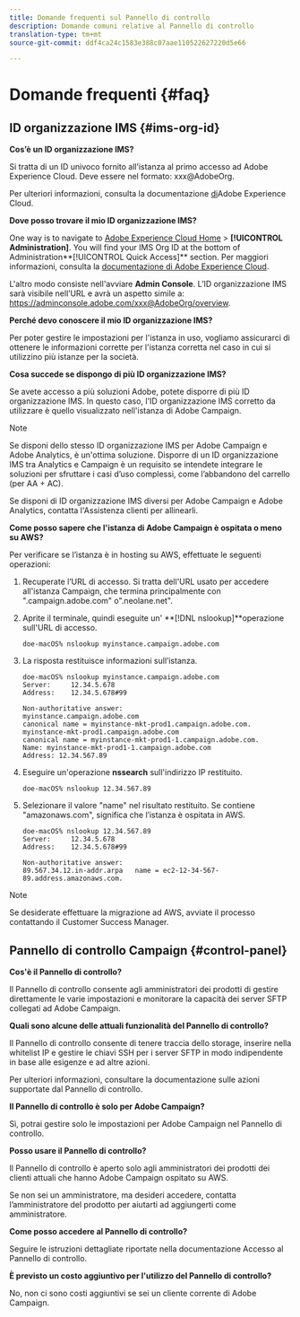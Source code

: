 ```yaml
---
title: Domande frequenti sul Pannello di controllo
description: Domande comuni relative al Pannello di controllo
translation-type: tm+mt
source-git-commit: ddf4ca24c1583e388c07aae110522627220d5e66

---
```



# Domande frequenti {#faq}

## ID organizzazione IMS {#ims-org-id}

**Cos’è un ID organizzazione IMS?**

Si tratta di un ID univoco fornito all’istanza al primo accesso ad Adobe Experience Cloud. Deve essere nel formato: xxx@AdobeOrg.

Per ulteriori informazioni, consulta la documentazione [di](https://marketing.adobe.com/resources/help/en_US/mcloud/organizations.html)Adobe Experience Cloud.

**Dove posso trovare il mio ID organizzazione IMS?**

One way is to navigate to [Adobe Experience Cloud Home](https://experiencecloud.adobe.com/) > **[!UICONTROL Administration]**. You will find your IMS Org ID at the bottom of Administration**[!UICONTROL Quick Access]** section. Per maggiori informazioni, consulta la [documentazione di Adobe Experience Cloud](https://marketing.adobe.com/resources/help/en_US/mcloud/organizations.html).

L&#39;altro modo consiste nell&#39;avviare **Admin Console**. L’ID organizzazione IMS sarà visibile nell’URL e avrà un aspetto simile a: https://adminconsole.adobe.com/xxx@AdobeOrg/overview.

**Perché devo conoscere il mio ID organizzazione IMS?**

Per poter gestire le impostazioni per l&#39;istanza in uso, vogliamo assicurarci di ottenere le informazioni corrette per l&#39;istanza corretta nel caso in cui si utilizzino più istanze per la società.

**Cosa succede se dispongo di più ID organizzazione IMS?**

Se avete accesso a più soluzioni Adobe, potete disporre di più ID organizzazione IMS. In questo caso, l&#39;ID organizzazione IMS corretto da utilizzare è quello visualizzato nell&#39;istanza di Adobe Campaign.

>[!NOTE]
>
>Se disponi dello stesso ID organizzazione IMS per Adobe Campaign e Adobe Analytics, è un&#39;ottima soluzione. Disporre di un ID organizzazione IMS tra Analytics e Campaign è un requisito se intendete integrare le soluzioni per sfruttare i casi d’uso complessi, come l’abbandono del carrello (per AA + AC).
>
>Se disponi di ID organizzazione IMS diversi per Adobe Campaign e Adobe Analytics, contatta l&#39;Assistenza clienti per allinearli.

**Come posso sapere che l&#39;istanza di Adobe Campaign è ospitata o meno su AWS?**

Per verificare se l’istanza è in hosting su AWS, effettuate le seguenti operazioni:

1. Recuperate l’URL di accesso. Si tratta dell&#39;URL usato per accedere all&#39;istanza Campaign, che termina principalmente con &quot;.campaign.adobe.com&quot; o&quot;.neolane.net&quot;.
1. Aprite il terminale, quindi eseguite un&#39; **[!DNL nslookup]**operazione sull&#39;URL di accesso.

   `doe-macOS% nslookup myinstance.campaign.adobe.com`

1. La risposta restituisce informazioni sull’istanza.

   ```
   doe-macOS% nslookup myinstance.campaign.adobe.com
   Server:     12.34.5.678
   Address:    12.34.5.678#99
   
   Non-authoritative answer:
   myinstance.campaign.adobe.com
   canonical name = myinstance-mkt-prod1.campaign.adobe.com.
   myinstance-mkt-prod1.campaign.adobe.com
   canonical name = myinstance-mkt-prod1-1.campaign.adobe.com.
   Name: myinstance-mkt-prod1-1.campaign.adobe.com
   Address: 12.34.567.89
   ```

1. Eseguire un&#39;operazione **nssearch** sull&#39;indirizzo IP restituito.

   `doe-macOS% nslookup 12.34.567.89`

1. Selezionare il valore &quot;name&quot; nel risultato restituito. Se contiene &quot;amazonaws.com&quot;, significa che l’istanza è ospitata in AWS.

   ```
   doe-macOS% nslookup 12.34.567.89
   Server:     12.34.5.678
   Address:    12.34.5.678#99
   
   Non-authoritative answer:
   89.567.34.12.in-addr.arpa   name = ec2-12-34-567-89.address.amazonaws.com.
   ```

>[!NOTE]
>
>Se desiderate effettuare la migrazione ad AWS, avviate il processo contattando il Customer Success Manager.

## Pannello di controllo Campaign {#control-panel}

**Cos&#39;è il Pannello di controllo?**

Il Pannello di controllo consente agli amministratori dei prodotti di gestire direttamente le varie impostazioni e monitorare la capacità dei server SFTP collegati ad Adobe Campaign.

**Quali sono alcune delle attuali funzionalità del Pannello di controllo?**

Il Pannello di controllo consente di tenere traccia dello storage, inserire nella whitelist IP e gestire le chiavi SSH per i server SFTP in modo indipendente in base alle esigenze e ad altre azioni.

Per ulteriori informazioni, consultare la documentazione sulle azioni supportate dal Pannello di controllo.

**Il Pannello di controllo è solo per Adobe Campaign?**

Sì, potrai gestire solo le impostazioni per Adobe Campaign nel Pannello di controllo.

**Posso usare il Pannello di controllo?**

Il Pannello di controllo è aperto solo agli amministratori dei prodotti dei clienti attuali che hanno Adobe Campaign ospitato su AWS.

Se non sei un amministratore, ma desideri accedere, contatta l’amministratore del prodotto per aiutarti ad aggiungerti come amministratore.

**Come posso accedere al Pannello di controllo?**

Seguire le istruzioni dettagliate riportate nella documentazione Accesso al Pannello di controllo.

**È previsto un costo aggiuntivo per l&#39;utilizzo del Pannello di controllo?**

No, non ci sono costi aggiuntivi se sei un cliente corrente di Adobe Campaign.
